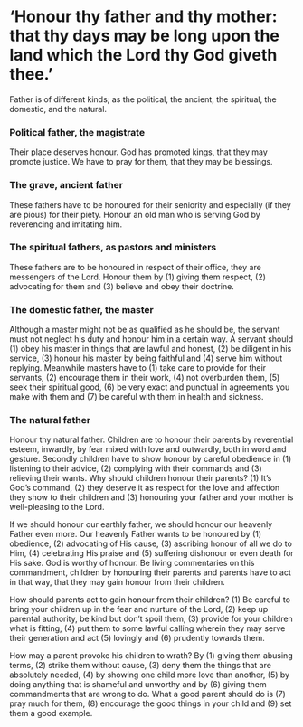 # ‘Honour thy father and thy mother: that thy days may be long upon the land which the Lord thy God giveth thee.’

Father is of different kinds; as the political, the ancient, the spiritual, the domestic, and the natural.

### Political father, the magistrate

Their place deserves honour. God has promoted kings, that they may promote justice. We have to pray for them, that they may be blessings.

### The grave, ancient father

These fathers have to be honoured for their seniority and especially (if they are pious) for their piety. Honour an old man who is serving God by reverencing and imitating him. 

### The spiritual fathers, as pastors and ministers

These fathers are to be honoured in respect of their office, they are messengers of the Lord. Honour them by (1) giving them respect, (2) advocating for them and (3) believe and obey their doctrine. 

### The domestic father, the master

Although a master might not be as qualified as he should be, the servant must not neglect his duty and honour him in a certain way. A servant should (1) obey his master in things that are lawful and honest, (2) be diligent in his service, (3) honour his master by being faithful and (4) serve him without replying. Meanwhile masters have to (1) take care to provide for their servants, (2) encourage them in their work, (4) not overburden them, (5) seek their spiritual good, (6) be very exact and punctual in agreements you make with them and (7) be careful with them in health and sickness. 

### The natural father

Honour thy natural father. Children are to honour their parents by reverential esteem, inwardly, by fear mixed with love and outwardly, both in word and gesture.  Secondly children have to show honour by careful obedience in (1) listening to their advice, (2) complying with their commands and (3) relieving their wants. Why should children honour their parents? (1) It’s God’s command, (2) they deserve it as respect for the love and affection they show to their children and (3) honouring your father and your mother is well-pleasing to the Lord. 

If we should honour our earthly father, we should honour our heavenly Father even more. Our heavenly Father wants to be honoured by (1) obedience, (2) advocating of His cause, (3) ascribing honour of all we do to Him, (4) celebrating His praise and (5) suffering dishonour or even death for His sake. God is worthy of honour. Be living commentaries on this commandment, children by honouring their parents and parents have to act in that way, that they may gain honour from their children.

How should parents act to gain honour from their children? (1) Be careful to bring your children up in the fear and nurture of the Lord, (2) keep up parental authority, be kind but don’t spoil them, (3) provide for your children what is fitting, (4) put them to some lawful calling wherein they may serve their generation and act (5) lovingly and (6) prudently towards them. 

How may a parent provoke his children to wrath? By (1) giving them abusing terms, (2) strike them without cause, (3) deny them the things that are absolutely needed, (4) by showing one child more love than another, (5) by doing anything that is shameful and unworthy and by (6) giving them commandments that are wrong to do. What a good parent should do is (7) pray much for them, (8) encourage the good things in your child and (9) set them a good example.
